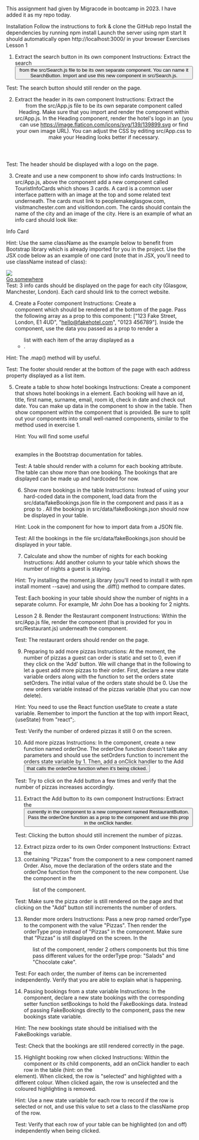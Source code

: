 This assignment had given by Migracode in bootcamp in 2023. I have added it as my repo today.


Installation
Follow the instructions to fork & clone the GitHub repo
Install the dependencies by running npm install
Launch the server using npm start
It should automatically open http://localhost:3000/ in your browser
Exercises
Lesson 1
1. Extract the search button in its own component
Instructions: Extract the search <button> from the src/Search.js file to be its own separate component. You can name it SearchButton. Import and use this new component in src/Search.js.

Test: The search button should still render on the page.

2. Extract the header in its own component
Instructions: Extract the <header> from the src/App.js file to be its own separate component called Heading. Make sure that you import and render the <Heading /> component within src/App.js. In the Heading component, render the hotel's logo in an <img> (you can use https://image.flaticon.com/icons/svg/139/139899.svg or find your own image URL). You can adjust the CSS by editing src/App.css to make your Heading looks better if necessary.

Test: The header should be displayed with a logo on the page.

3. Create and use a new component to show info cards
Instructions: In src/App.js, above the <Bookings /> component add a new component called TouristInfoCards which shows 3 cards. A card is a common user interface pattern with an image at the top and some related text underneath. The cards must link to peoplemakeglasgow.com, visitmanchester.com and visitlondon.com. The cards should contain the name of the city and an image of the city. Here is an example of what an info card should look like:

Info Card

Hint: Use the same className as the example below to benefit from Bootstrap library which is already imported for you in the project. Use the JSX code below as an example of one card (note that in JSX, you'll need to use className instead of class):

<div className="card">
	<img src="..." className="card-img-top" />
	<div className="card-body">
		<a href="#" className="btn btn-primary">Go somewhere</a>
	</div>
</div>
Test: 3 info cards should be displayed on the page for each city (Glasgow, Manchester, London). Each card should link to the correct website.

4. Create a Footer component
Instructions: Create a <Footer /> component which should be rendered at the bottom of the page. Pass the following array as a prop to this component: ["123 Fake Street, London, E1 4UD", "hello@fakehotel.com", "0123 456789"]. Inside the component, use the data you passed as a prop to render a <ul> list with each item of the array displayed as a <li>.

Hint: The .map() method will by useful.

Test: The footer should render at the bottom of the page with each address property displayed as a list item.

5. Create a table to show hotel bookings
Instructions: Create a <SearchResults /> component that shows hotel bookings in a <table> element. Each booking will have an id, title, first name, surname, email, room id, check in date and check out date. You can make up data in the <SearchResults /> component to show in the table. Then show <SearchResults /> component within the <Bookings /> component that is provided. Be sure to split out your components into small well-named components, similar to the method used in exercise 1.

Hint: You will find some useful <table> examples in the Bootstrap documentation for tables.

Test: A table should render with a column for each booking attribute. The table can show more than one booking. The bookings that are displayed can be made up and hardcoded for now.

6. Show more bookings in the table
Instructions: Instead of using your hard-coded data in the <SearchResults /> component, load data from the src/data/fakeBookings.json file in the <Bookings /> component and pass it as a prop to <SearchResults />. All the bookings in src/data/fakeBookings.json should now be displayed in your table.

Hint: Look in the <Bookings /> component for how to import data from a JSON file.

Test: All the bookings in the file src/data/fakeBookings.json should be displayed in your table.

7. Calculate and show the number of nights for each booking
Instructions: Add another column to your <SearchResults /> table which shows the number of nights a guest is staying.

Hint: Try installing the moment.js library (you'll need to install it with npm install moment --save) and using the .diff() method to compare dates.

Test: Each booking in your table should show the number of nights in a separate column. For example, Mr John Doe has a booking for 2 nights.

Lesson 2
8. Render the Restaurant component
Instructions: Within the src/App.js file, render the <Restaurant /> component (that is provided for you in src/Restaurant.js) underneath the <Bookings /> component.

Test: The restaurant orders should render on the page.

9. Preparing to add more pizzas
Instructions: At the moment, the number of pizzas a guest can order is static and set to 0, even if they click on the 'Add' button. We will change that in the following to let a guest add more pizzas to their order. First, declare a new state variable orders along with the function to set the orders state setOrders. The initial value of the orders state should be 0. Use the new orders variable instead of the pizzas variable (that you can now delete).

Hint: You need to use the React function useState to create a state variable. Remember to import the function at the top with import React, {useState} from "react";.

Test: Verify the number of ordered pizzas it still 0 on the screen.

10. Add more pizzas
Instructions: In the <Restaurant /> component, create a new function named orderOne. The orderOne function doesn't take any parameters and should use the setOrders function to increment the orders state variable by 1. Then, add a onClick handler to the Add <button> that calls the orderOne function when it's being clicked.

Test: Try to click on the Add button a few times and verify that the number of pizzas increases accordingly.

11. Extract the Add button to its own component
Instructions: Extract the <button> currently in the <Restaurant /> component to a new component named RestaurantButton. Pass the orderOne function as a prop to the <RestaurantButton /> component and use this prop in the onClick handler.

Test: Clicking the button should still increment the number of pizzas.

12. Extract pizza order to its own Order component
Instructions: Extract the <li> containing "Pizzas" from the <Restaurant /> component to a new component named Order. Also, move the declaration of the orders state and the orderOne function from the <Restaurant /> component to the new <Order /> component. Use the <Order /> component in the <ul> list of the <Restaurant /> component.

Test: Make sure the pizza order is still rendered on the page and that clicking on the "Add" button still increments the number of orders.

13. Render more orders
Instructions: Pass a new prop named orderType to the <Order /> component with the value "Pizzas". Then render the orderType prop instead of "Pizzas" in the <Order /> component. Make sure that "Pizzas" is still displayed on the screen. In the <ul> list of the <Restaurant /> component, render 2 others <Order /> components but this time pass different values for the orderType prop: "Salads" and "Chocolate cake".

Test: For each order, the number of items can be incremented independently. Verify that you are able to explain what is happening.

14. Passing bookings from a state variable
Instructions: In the <Bookings /> component, declare a new state bookings with the corresponding setter function setBookings to hold the FakeBookings data. Instead of passing FakeBookings directly to the <SearchResults /> component, pass the new bookings state variable.

Hint: The new bookings state should be initialised with the FakeBookings variable.

Test: Check that the bookings are still rendered correctly in the page.

15. Highlight booking row when clicked
Instructions: Within the <SearchResults /> component or its child components, add an onClick handler to each row in the table (hint: on the <tr> element). When clicked, the row is "selected" and highlighted with a different colour. When clicked again, the row is unselected and the coloured highlighting is removed.

Hint: Use a new state variable for each row to record if the row is selected or not, and use this value to set a class to the className prop of the row.

Test: Verify that each row of your table can be highlighted (on and off) independently when being clicked.
